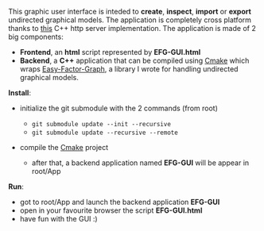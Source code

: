 This graphic user interface is inteded to **create**, **inspect**, **import** or **export** undirected graphical models.
The application is completely cross platform thanks to [this](https://github.com/yhirose/cpp-httplib) C++ http server implementation.
The application is made of 2 big components:

* **Frontend**, an **html** script represented by **EFG-GUI.html**
* **Backend**, a **C++** application that can be compiled using [Cmake](https://cmake.org) which wraps [Easy-Factor-Graph](https://github.com/andreacasalino/Easy-Factor-Graph), a library I wrote for handling undirected graphical models.

**Install**:

* initialize the git submodule with the 2 commands (from root) 
  * `git submodule update --init --recursive`
  * `git submodule update --recursive --remote`

* compile the [Cmake](https://cmake.org) project
  * after that, a backend application named **EFG-GUI** will be appear in root/App

**Run**:

* got to root/App and launch the backend application **EFG-GUI**
* open in your favourite browser the script **EFG-GUI.html**
* have fun with the GUI :)
